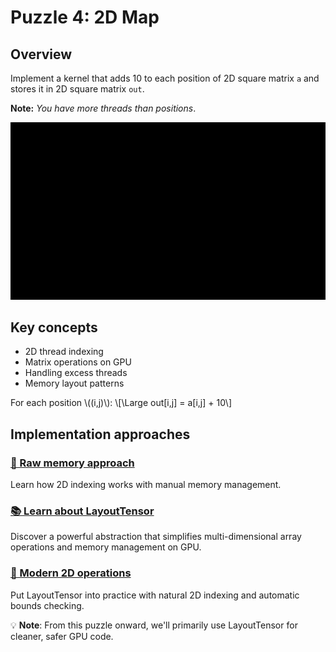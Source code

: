 # Puzzle 4: 2D Map

## Overview
Implement a kernel that adds 10 to each position of 2D square matrix `a` and stores it in 2D square matrix `out`.

**Note:** _You have more threads than positions_.

![2D Matrix Mapping](./media/videos/720p30/puzzle_04_viz.gif)

## Key concepts
- 2D thread indexing
- Matrix operations on GPU
- Handling excess threads
- Memory layout patterns

For each position \\((i,j)\\):
\\[\Large out[i,j] = a[i,j] + 10\\]

## Implementation approaches

### [🔰 Raw memory approach](./raw.md)
Learn how 2D indexing works with manual memory management.

### [📚 Learn about LayoutTensor](./introduction_layout_tensor.md)
Discover a powerful abstraction that simplifies multi-dimensional array operations and memory management on GPU.

### [🚀 Modern 2D operations](./layout_tensor.md)
Put LayoutTensor into practice with natural 2D indexing and automatic bounds checking.

💡 **Note**: From this puzzle onward, we'll primarily use LayoutTensor for cleaner, safer GPU code.
